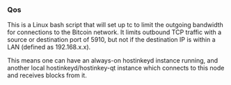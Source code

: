 ### Qos ###

This is a Linux bash script that will set up tc to limit the outgoing bandwidth for connections to the Bitcoin network. It limits outbound TCP traffic with a source or destination port of 5910, but not if the destination IP is within a LAN (defined as 192.168.x.x).

This means one can have an always-on hostinkeyd instance running, and another local hostinkeyd/hostinkey-qt instance which connects to this node and receives blocks from it.
